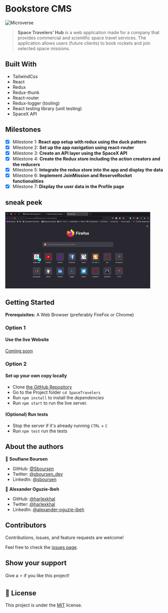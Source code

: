 # Bookstore CMS

![Microverse](https://img.shields.io/badge/Microverse-blueviolet)

> **Space Travelers' Hub** is a web application made for a company that provides commercial and scientific space travel services. The application allows users (future clients) to book rockets and join selected space missions.

## Built With

- TailwindCss
- React
- Redux
- Redux-thunk
- React-router
- Redux-logger (tooling)
- React testing library (unit testing)
- SpaceX API

## Milestones

- [x] Milestone 1: **React app setup with redux using the duck pattern**
- [x] Milestone 2: **Set up the app navigation using react-router**
- [x] Milestone 3: **Create an API layer using the SpaceX API**
- [x] Milestone 4: **Create the Redux store including the action creators and the reducers**
- [x] Milestone 5: **Integrate the redux store into the app and display the data**
- [x] Milestone 6: **Implement JoinMission and ReserveRocket functionalities**
- [x] Milestone 7: **Display the user data in the Profile page**

## sneak peek

![Application GIF](./src/images/space-travelers.gif)

## Getting Started

**Prerequisites:** A Web Browser (preferably FireFox or Chrome)

### **Option 1**

#### Use the live Website

[Coming soon](https://)

### **Option 2**

#### Set up your own copy locally

- Clone [the GitHub Repository](https://github.com/harlexkhal/SpaceTravelers)
- Go to the Project folder `cd SpaceTravelers`
- Run `npm install` to install the _dependencies_
- Run `npm start` to run the live server.

#### (Optional) Run tests

- Stop the server if it's already running `CTRL` + `C`
- Run `npm test` run the tests

## About the authors

👤 **Soufiane Boursen**

- GitHub: [@Sboursen](https://github.com/Sboursen)
- Twitter: [@sboursen_dev](https://twitter.com/sboursen_dev)
- LinkedIn: [@sboursen](https://linkedin.com/in/sboursen)

👤 **Alexander Oguzie-Ibeh**

- GitHub: [@harlexkhal](https://github.com/harlexkhal)
- Twitter: [@harlexkhal](https://twitter.com/harlexkhal)
- LinkedIn: [@alexander-oguzie-ibeh](https://www.linkedin.com/in/alexander-oguzie-ibeh-776814164)

## Contributors

Contributions, issues, and feature requests are welcome!

Feel free to check the [issues page](../../issues/).

## Show your support

Give a ⭐️ if you like this project!

## 📝 License

This project is under the [MIT](./LICENSE) license.
